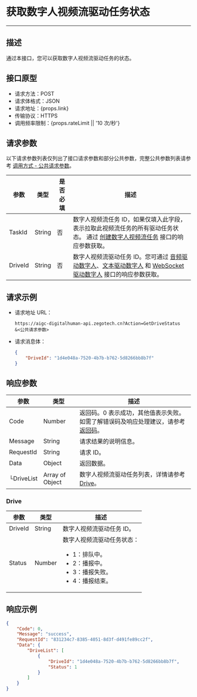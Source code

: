# 获取数字人视频流驱动任务状态

---

##  描述

通过本接口，您可以获取数字人视频流驱动任务的状态。

## 接口原型

- 请求方法：POST
- 请求体格式：JSON
- 请求地址：{props.link}
- 传输协议：HTTPS
- 调用频率限制：{props.rateLimit || '10 次/秒'}
<PostPrototype link="https://aigc-digitalhuman-api.zegotech.cn?Action=GetDriveStatus" />

## 请求参数

以下请求参数列表仅列出了接口请求参数和部分公共参数，完整公共参数列表请参考 [调用方式 - 公共请求参数](/aigc-digital-human-server/server-apis/accessing-server-apis#公共请求参数)。

| 参数               | 类型   | 是否必填 | 描述             |
|------------------|------|------|-------------------------|
| TaskId      | String | 否    | 数字人视频流任务 ID，如果仅填入此字段，表示拉取此视频流任务的所有驱动任务状态。 通过 [创建数字人视频流任务](/aigc-digital-human-server/server-apis/digital-human-streaming/create-digital-human-stream-task) 接口的响应参数获取。    |
| DriveId      | String | 否    | 数字人视频流驱动任务 ID。您可通过 [音频驱动数字人](/aigc-digital-human-server/server-apis/digital-human-streaming/drive-by-audio)、[文本驱动数字人](/aigc-digital-human-server/server-apis/digital-human-streaming/drive-by-text) 和 [WebSocket 驱动数字人](/aigc-digital-human-server/server-apis/digital-human-streaming/drive-by-ws-stream) 接口的响应参数获取。    |

## 请求示例

- 请求地址 URL：

    ```https
    https://aigc-digitalhuman-api.zegotech.cn?Action=GetDriveStatus
    &<公共请求参数>
    ```

- 请求消息体：

    ```json
    {
        "DriveId": "1d4e048a-7520-4b7b-b762-5d8266bb8b7f"
    }
    ```

## 响应参数

| 参数 | 类型 | 描述 |
|------|------|------|
| Code | Number | 返回码。0 表示成功，其他值表示失败。如需了解错误码及响应处理建议，请参考 [返回码](/aigc-digital-human-server/server-apis/return-codes)。 |
| Message | String | 请求结果的说明信息。 |
| RequestId | String | 请求 ID。 |
| Data | Object | 返回数据。 |
| └DriveList | Array of Object | 数字人视频流驱动任务列表，详情请参考 [Drive](#drive)。 |

### Drive

| 参数 | 类型 | 描述 |
|------|------|------|
| DriveId      | String       | 数字人视频流驱动任务 ID。 |
| Status      | Number       | 数字人视频流驱动任务状态：<ul><li>1：排队中。</li><li>2：播报中。</li><li>3：播报失败。</li><li>4：播报结束。</li></ul> |


## 响应示例

```json
{
    "Code": 0,
    "Message": "success",
    "RequestId": "831234c7-8385-4051-8d3f-d491fe89cc2f",
    "Data": {
        "DriveList": [
            {
                "DriveId": "1d4e048a-7520-4b7b-b762-5d8266bb8b7f",
                "Status": 1
            }
        ]
    }
}
```